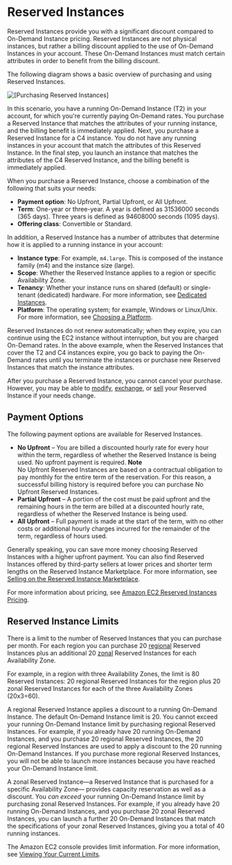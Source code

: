 # Reserved Instances<a name="ec2-reserved-instances"></a>

Reserved Instances provide you with a significant discount compared to On\-Demand Instance pricing\. Reserved Instances are not physical instances, but rather a billing discount applied to the use of On\-Demand Instances in your account\. These On\-Demand Instances must match certain attributes in order to benefit from the billing discount\.

The following diagram shows a basic overview of purchasing and using Reserved Instances\.

![\[Purchasing Reserved Instances\]](http://docs.aws.amazon.com/AWSEC2/latest/UserGuide/images/ri-basics.png)

In this scenario, you have a running On\-Demand Instance \(T2\) in your account, for which you're currently paying On\-Demand rates\. You purchase a Reserved Instance that matches the attributes of your running instance, and the billing benefit is immediately applied\. Next, you purchase a Reserved Instance for a C4 instance\. You do not have any running instances in your account that match the attributes of this Reserved Instance\. In the final step, you launch an instance that matches the attributes of the C4 Reserved Instance, and the billing benefit is immediately applied\.

When you purchase a Reserved Instance, choose a combination of the following that suits your needs:
+ **Payment option**: No Upfront, Partial Upfront, or All Upfront\.
+ **Term**: One\-year or three\-year\. A year is defined as 31536000 seconds \(365 days\)\. Three years is defined as 94608000 seconds \(1095 days\)\.
+ **Offering class**: Convertible or Standard\.

In addition, a Reserved Instance has a number of attributes that determine how it is applied to a running instance in your account:
+ **Instance type**: For example, `m4.large`\. This is composed of the instance family \(m4\) and the instance size \(large\)\.
+ **Scope**: Whether the Reserved Instance applies to a region or specific Availability Zone\.
+ **Tenancy**: Whether your instance runs on shared \(default\) or single\-tenant \(dedicated\) hardware\. For more information, see [Dedicated Instances](dedicated-instance.md)\. 
+ **Platform**: The operating system; for example, Windows or Linux/Unix\. For more information, see [Choosing a Platform](ri-market-concepts-buying.md#ri-choosing-platform)\.

Reserved Instances do not renew automatically; when they expire, you can continue using the EC2 instance without interruption, but you are charged On\-Demand rates\. In the above example, when the Reserved Instances that cover the T2 and C4 instances expire, you go back to paying the On\-Demand rates until you terminate the instances or purchase new Reserved Instances that match the instance attributes\.

After you purchase a Reserved Instance, you cannot cancel your purchase\. However, you may be able to [modify](ri-modifying.md), [exchange](ri-convertible-exchange.md), or [sell](ri-market-general.md) your Reserved Instance if your needs change\.

## Payment Options<a name="ri-payment-options"></a>

The following payment options are available for Reserved Instances\.
+ **No Upfront** – You are billed a discounted hourly rate for every hour within the term, regardless of whether the Reserved Instance is being used\. No upfront payment is required\.
**Note**  
No Upfront Reserved Instances are based on a contractual obligation to pay monthly for the entire term of the reservation\. For this reason, a successful billing history is required before you can purchase No Upfront Reserved Instances\.
+ **Partial Upfront** – A portion of the cost must be paid upfront and the remaining hours in the term are billed at a discounted hourly rate, regardless of whether the Reserved Instance is being used\.
+ **All Upfront** – Full payment is made at the start of the term, with no other costs or additional hourly charges incurred for the remainder of the term, regardless of hours used\.

Generally speaking, you can save more money choosing Reserved Instances with a higher upfront payment\. You can also find Reserved Instances offered by third\-party sellers at lower prices and shorter term lengths on the Reserved Instance Marketplace\. For more information, see [Selling on the Reserved Instance Marketplace](ri-market-general.md)\. 

For more information about pricing, see [Amazon EC2 Reserved Instances Pricing](https://aws.amazon.com/ec2/pricing/reserved-instances/pricing/)\.

## Reserved Instance Limits<a name="ri-limits"></a>

There is a limit to the number of Reserved Instances that you can purchase per month\. For each region you can purchase 20 [regional](apply_ri.md#apply-regional-ri) Reserved Instances plus an additional 20 [zonal](apply_ri.md#apply-zonal-ri) Reserved Instances for each Availability Zone\.

For example, in a region with three Availability Zones, the limit is 80 Reserved Instances: 20 regional Reserved Instances for the region plus 20 zonal Reserved Instances for each of the three Availability Zones \(20x3=60\)\.

A regional Reserved Instance applies a discount to a running On\-Demand Instance\. The default On\-Demand Instance limit is 20\. You cannot exceed your running On\-Demand Instance limit by purchasing regional Reserved Instances\. For example, if you already have 20 running On\-Demand Instances, and you purchase 20 regional Reserved Instances, the 20 regional Reserved Instances are used to apply a discount to the 20 running On\-Demand Instances\. If you purchase more regional Reserved Instances, you will not be able to launch more instances because you have reached your On\-Demand Instance limit\.

A zonal Reserved Instance—a Reserved Instance that is purchased for a specific Availability Zone— provides capacity reservation as well as a discount\. You *can exceed* your running On\-Demand Instance limit by purchasing zonal Reserved Instances\. For example, if you already have 20 running On\-Demand Instances, and you purchase 20 zonal Reserved Instances, you can launch a further 20 On\-Demand Instances that match the specifications of your zonal Reserved Instances, giving you a total of 40 running instances\.

The Amazon EC2 console provides limit information\. For more information, see [Viewing Your Current Limits](ec2-resource-limits.md#view-limits)\.